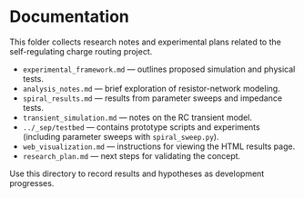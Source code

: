 # Documentation

This folder collects research notes and experimental plans related to the self-regulating charge routing project.

- `experimental_framework.md` — outlines proposed simulation and physical tests.
- `analysis_notes.md` — brief exploration of resistor-network modeling.
- `spiral_results.md` — results from parameter sweeps and impedance tests.
- `transient_simulation.md` — notes on the RC transient model.
- `../_sep/testbed` — contains prototype scripts and experiments
  (including parameter sweeps with `spiral_sweep.py`).
- `web_visualization.md` — instructions for viewing the HTML results page.
- `research_plan.md` — next steps for validating the concept.

Use this directory to record results and hypotheses as development progresses.
